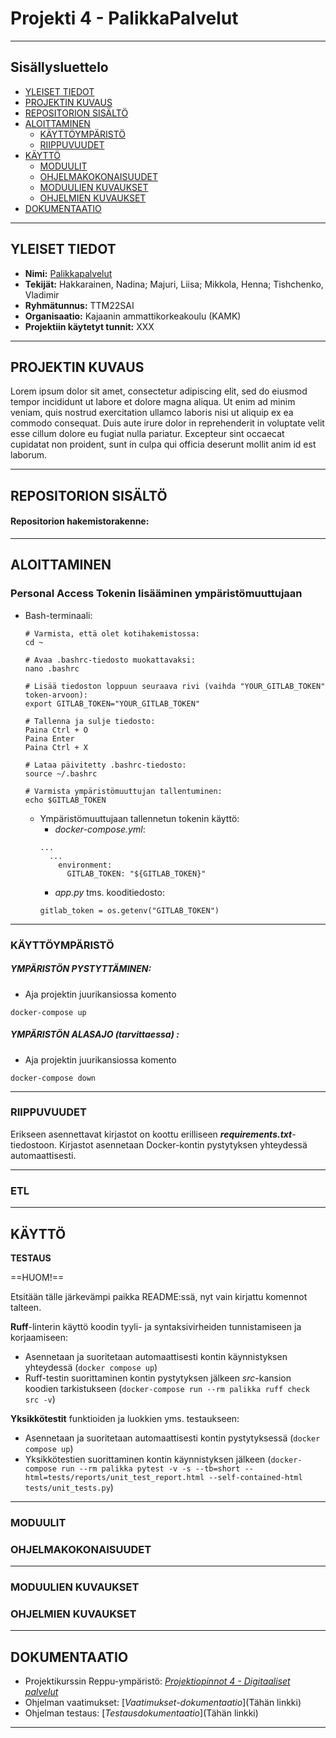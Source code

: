 # Projekti 4 - PalikkaPalvelut


***

## Sisällysluettelo

- [YLEISET TIEDOT](#yleiset-tiedot)
- [PROJEKTIN KUVAUS](#projektin-kuvaus)
- [REPOSITORION SISÄLTÖ](#repositorion-sisältö)
- [ALOITTAMINEN](#aloittaminen)
  - [KÄYTTÖYMPÄRISTÖ](#käyttöympäristö)
  - [RIIPPUVUUDET](#riippuvuudet)
- [KÄYTTÖ](#käyttö)
  - [MODUULIT](#moduulit)
  - [OHJELMAKOKONAISUUDET](#ohjelmakokonaisuudet)
  - [MODUULIEN KUVAUKSET](#moduulien-kuvaukset)
  - [OHJELMIEN KUVAUKSET](#ohjelmien-kuvaukset)
- [DOKUMENTAATIO](#dokumentaatio)

***
<!-- YLEISET TIEDOT -->
## YLEISET TIEDOT
- **Nimi:** [Palikkapalvelut](https://gitlab.dclabra.fi/projektiopinnot-4-digitaaliset-palvelut/palikkapalvelut)
- **Tekijät:** Hakkarainen, Nadina; Majuri, Liisa; Mikkola, Henna; Tishchenko, Vladimir
- **Ryhmätunnus:** TTM22SAI
- **Organisaatio:** Kajaanin ammattikorkeakoulu (KAMK)
- **Projektiin käytetyt tunnit:** XXX

***

<!-- PROJEKTIN KUVAUS -->
## PROJEKTIN KUVAUS

Lorem ipsum dolor sit amet, consectetur adipiscing elit, sed do eiusmod tempor incididunt ut labore et dolore magna aliqua. Ut enim ad minim veniam, quis nostrud exercitation ullamco laboris nisi ut aliquip ex ea commodo consequat. Duis aute irure dolor in reprehenderit in voluptate velit esse cillum dolore eu fugiat nulla pariatur. Excepteur sint occaecat cupidatat non proident, sunt in culpa qui officia deserunt mollit anim id est laborum.

***

<!-- REPOSITORION SISÄLTÖ -->
## REPOSITORION SISÄLTÖ

#### Repositorion hakemistorakenne:

***

<!-- ALOITTAMINEN -->
## ALOITTAMINEN

### Personal Access Tokenin lisääminen ympäristömuuttujaan
- Bash-terminaali:
  ```
  # Varmista, että olet kotihakemistossa:
  cd ~
  
  # Avaa .bashrc-tiedosto muokattavaksi:
  nano .bashrc
  
  # Lisää tiedoston loppuun seuraava rivi (vaihda "YOUR_GITLAB_TOKEN" token-arvoon):
  export GITLAB_TOKEN="YOUR_GITLAB_TOKEN"
  
  # Tallenna ja sulje tiedosto:
  Paina Ctrl + O
  Paina Enter
  Paina Ctrl + X
  
  # Lataa päivitetty .bashrc-tiedosto: 
  source ~/.bashrc
  
  # Varmista ympäristömuuttujan tallentuminen:
  echo $GITLAB_TOKEN
  ```
  - Ympäristömuuttujaan tallennetun tokenin käyttö:
      - *docker-compose.yml*:
      ```
      ...
        ...
          environment:
            GITLAB_TOKEN: "${GITLAB_TOKEN}"

      ```
      - *app\.py* tms. kooditiedosto:
      ```
      gitlab_token = os.getenv("GITLAB_TOKEN")
      ```


***

<!-- KÄYTTÖYMPÄRISTÖ -->
### KÄYTTÖYMPÄRISTÖ



##### **YMPÄRISTÖN PYSTYTTÄMINEN:**

- Aja projektin juurikansiossa komento

```shell=
docker-compose up
```


##### **YMPÄRISTÖN ALASAJO _(tarvittaessa)_ :**

- Aja projektin juurikansiossa komento

```shell=
docker-compose down
```


***

<!-- RIIPPUVUUDET -->
### RIIPPUVUUDET

Erikseen asennettavat kirjastot on koottu erilliseen **_requirements.txt_**-tiedostoon. Kirjastot asennetaan Docker-kontin pystytyksen yhteydessä automaattisesti.

***

<!-- ETL -->
### ETL


***

<!-- KÄYTTÖ -->
## KÄYTTÖ

**TESTAUS**

==HUOM!== 

Etsitään tälle järkevämpi paikka README:ssä, nyt vain kirjattu komennot talteen.

**Ruff**-linterin käyttö koodin tyyli- ja syntaksivirheiden tunnistamiseen ja korjaamiseen:
- Asennetaan  ja suoritetaan automaattisesti kontin käynnistyksen yhteydessä (`docker compose up`)
- Ruff-testin suorittaminen kontin pystytyksen jälkeen *src*-kansion koodien tarkistukseen (`docker-compose run --rm palikka ruff check src -v`)

**Yksikkötestit** funktioiden ja luokkien yms. testaukseen:
- Asennetaan  ja suoritetaan automaattisesti kontin pystytyksessä (`docker compose up`)
- Yksikkötestien suorittaminen kontin käynnistyksen jälkeen (`docker-compose run --rm palikka pytest -v -s --tb=short --html=tests/reports/unit_test_report.html --self-contained-html tests/unit_tests.py`)


***

<!-- MODUULIT JA OHJELMAKOKONAISUUDET-->
### MODUULIT



### OHJELMAKOKONAISUUDET


***

<!-- MODUULIEN JA OHJELMIEN KUVAUKSET -->
### MODUULIEN KUVAUKSET


### OHJELMIEN KUVAUKSET


***

<!-- DOKUMENTAATIO -->
## DOKUMENTAATIO

- Projektikurssin Reppu-ympäristö: [_Projektiopinnot 4 - Digitaaliset palvelut_](https://reppu.kamk.fi/course/view.php?id=1451)
- Ohjelman vaatimukset: [_Vaatimukset-dokumentaatio_](Tähän linkki)
- Ohjelman testaus: [_Testausdokumentaatio_](Tähän linkki)

***

